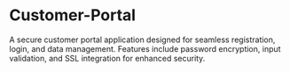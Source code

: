 # Customer-Portal
A secure customer portal application designed for seamless registration, login, and data management. Features include password encryption, input validation, and SSL integration for enhanced security.
